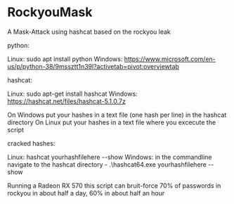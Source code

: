# RockyouMask
A Mask-Attack using hashcat based on the rockyou leak



python:
  
  Linux: sudo apt install python
  Windows: https://www.microsoft.com/en-us/p/python-38/9mssztt1n39l?activetab=pivot:overviewtab


hashcat:
  
  Linux: sudo apt-get install hashcat
  Windows: https://hashcat.net/files/hashcat-5.1.0.7z



On Windows put your hashes in a text file (one hash per line) in the hashcat directory
On Linux put your hashes in a text file where you excecute the script



cracked hashes:

  Linux: hashcat yourhashfilehere --show
  Windows: in the commandline navigate to the hashcat directory - .\hashcat64.exe yourhashfilehere --show



Running a Radeon RX 570 this script can bruit-force 70% of passwords in rockyou in about half a day, 60% in about half an hour
